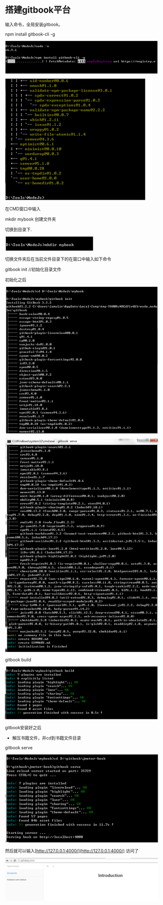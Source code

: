 # 搭建gitbook平台

输入命令，全局安装gitbook。

npm install gitbook-cli -g

![](/assets/7.png)

![](/assets/8.png)

在CMD窗口中输入

mkdir   mybook                            创建文件夹

切换到目录下.

![](/assets/9.png)

切换文件夹后在当前文件目录下的在窗口中输入如下命令

gitbook init      //初始化目录文件

初始化之后

![](/assets/10.png)

![](/assets/11.png)

gitbook build

![](/assets/12.png)

gitbook安装好之后

* 解压书籍文件，并cd到书籍文件目录

gitbook serve

![](/assets/13.png)

然后就可以输入[http://127.0.0.1:4000/](http://127.0.0.1:4000/) 访问了

![](/assets/14.jpg)

